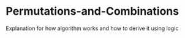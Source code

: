 # Permutations-and-Combinations

Explanation for how algorithm works and how to derive it using logic
